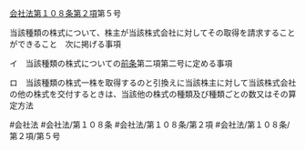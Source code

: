 [会社法第１０８条第２項](会社法＿＿＿＿第１０８条第２項)第５号

当該種類の株式について、株主が当該株式会社に対してその取得を請求することができること　次に掲げる事項

イ　当該種類の株式についての[前条](会社法＿＿＿＿第１０７条第１項)第二項第二号に定める事項

ロ　当該種類の株式一株を取得するのと引換えに当該株主に対して当該株式会社の他の株式を交付するときは、当該他の株式の種類及び種類ごとの数又はその算定方法


#会社法
#会社法/第１０８条
#会社法/第１０８条/第２項
#会社法/第１０８条/第２項/第５号
